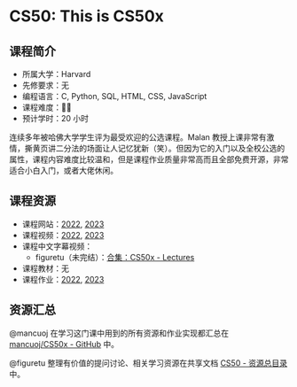 # CS50: This is CS50x

## 课程简介

- 所属大学：Harvard
- 先修要求：无
- 编程语言：C, Python, SQL, HTML, CSS, JavaScript
- 课程难度：🌟🌟
- 预计学时：20 小时

连续多年被哈佛大学学生评为最受欢迎的公选课程。Malan 教授上课非常有激情，撕黄页讲二分法的场面让人记忆犹新（笑）。但因为它的入门以及全校公选的属性，课程内容难度比较温和，但是课程作业质量非常高而且全部免费开源，非常适合小白入门，或者大佬休闲。

## 课程资源

- 课程网站：[2022](https://cs50.harvard.edu/x/2022/), [2023](https://cs50.harvard.edu/x/2023/)
- 课程视频：[2022](https://cs50.harvard.edu/x/2022/), [2023](https://cs50.harvard.edu/x/2023/)
- 课程中文字幕视频：
    - figuretu（未完结）：[合集：CS50x - Lectures](https://space.bilibili.com/398793142/channel/collectiondetail?sid=1694108)
- 课程教材：无
- 课程作业：[2022](https://cs50.harvard.edu/x/2022/), [2023](https://cs50.harvard.edu/x/2023/)

## 资源汇总

@mancuoj 在学习这门课中用到的所有资源和作业实现都汇总在 [mancuoj/CS50x - GitHub](https://github.com/mancuoj/CS50x) 中。

@figuretu 整理有价值的提问讨论、相关学习资源在共享文档 [CS50 - 资源总目录](https://uufyjevghz.feishu.cn/docx/DP78d2U5TosTOTx9QCbcjp8GnBh) 中。
